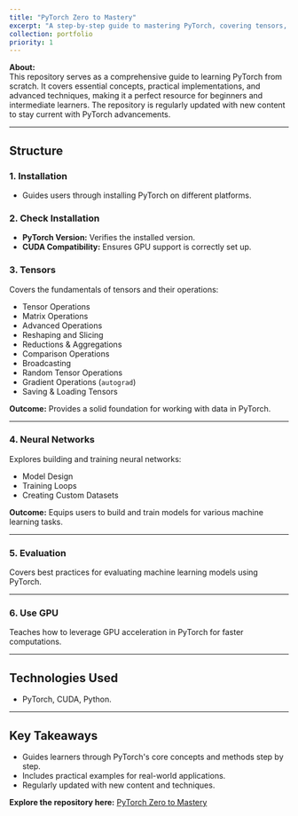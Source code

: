 ```yaml
---
title: "PyTorch Zero to Mastery"
excerpt: "A step-by-step guide to mastering PyTorch, covering tensors, neural networks, and GPU utilization."
collection: portfolio
priority: 1
---
```


**About:**  
This repository serves as a comprehensive guide to learning PyTorch from scratch. It covers essential concepts, practical implementations, and advanced techniques, making it a perfect resource for beginners and intermediate learners. The repository is regularly updated with new content to stay current with PyTorch advancements.

---

## Structure

### 1. Installation

- Guides users through installing PyTorch on different platforms.

### 2. Check Installation

- **PyTorch Version:** Verifies the installed version.
- **CUDA Compatibility:** Ensures GPU support is correctly set up.

### 3. Tensors

Covers the fundamentals of tensors and their operations:

- Tensor Operations
- Matrix Operations
- Advanced Operations
- Reshaping and Slicing
- Reductions & Aggregations
- Comparison Operations
- Broadcasting
- Random Tensor Operations
- Gradient Operations (`autograd`)
- Saving & Loading Tensors

**Outcome:** Provides a solid foundation for working with data in PyTorch.

---

### 4. Neural Networks

Explores building and training neural networks:

- Model Design
- Training Loops
- Creating Custom Datasets

**Outcome:** Equips users to build and train models for various machine learning tasks.

---

### 5. Evaluation

Covers best practices for evaluating machine learning models using PyTorch.

---

### 6. Use GPU

Teaches how to leverage GPU acceleration in PyTorch for faster computations.

---

## Technologies Used

- PyTorch, CUDA, Python.

---

## Key Takeaways

- Guides learners through PyTorch's core concepts and methods step by step.
- Includes practical examples for real-world applications.
- Regularly updated with new content and techniques.

**Explore the repository here:** [PyTorch Zero to Mastery](https://github.com/MeshkatShB/pytorch-zero-to-mastery)
